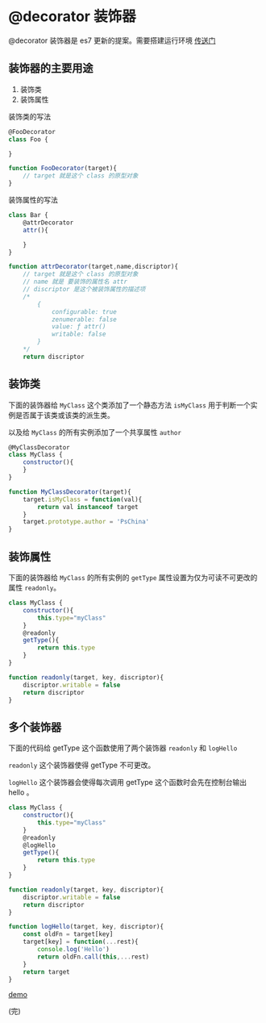 # @decorator 装饰器

@decorator 装饰器是 es7 更新的提案。需要搭建运行环境 [传送门](https://github.com/PsChina/Vue/blob/master/webpack/webpack-decorator.md)

## 装饰器的主要用途 

1. 装饰类   
1. 装饰属性 


装饰类的写法    
```js
@FooDecorator
class Foo {

}

function FooDecorator(target){
    // target 就是这个 class 的原型对象
}
```

装饰属性的写法

```js
class Bar {
    @attrDecorator
    attr(){

    }
}

function attrDecorator(target,name,discriptor){
    // target 就是这个 class 的原型对象
    // name 就是 要装饰的属性名 attr
    // discriptor 是这个被装饰属性的描述项 
    /*  
        {
            configurable: true
            zenumerable: false
            value: ƒ attr()
            writable: false
        }   
    */
    return discriptor
```

## 装饰类

下面的装饰器给 `MyClass` 这个类添加了一个静态方法 `isMyClass` 用于判断一个实例是否属于该类或该类的派生类。 

以及给 `MyClass` 的所有实例添加了一个共享属性 `author`
```js
@MyClassDecorator
class MyClass {
	constructor(){
	}
}

function MyClassDecorator(target){
	target.isMyClass = function(val){
        return val instanceof target
    }
	target.prototype.author = 'PsChina'
}
```

## 装饰属性

下面的装饰器给 `MyClass` 的所有实例的 `getType` 属性设置为仅为可读不可更改的属性 `readonly`。

```js
class MyClass {
	constructor(){
		this.type="myClass"
	}
	@readonly
	getType(){
		return this.type
	}
}

function readonly(target, key, discriptor){
	discriptor.writable = false
	return discriptor
}
```

## 多个装饰器

下面的代码给 getType 这个函数使用了两个装饰器 `readonly` 和 `logHello`

`readonly` 这个装饰器使得 getType 不可更改。

`logHello` 这个装饰器会使得每次调用 getType 这个函数时会先在控制台输出 hello 。

```js
class MyClass {
	constructor(){
		this.type="myClass"
	}
	@readonly
	@logHello
	getType(){
		return this.type
	}
}

function readonly(target, key, discriptor){
	discriptor.writable = false
	return discriptor
}

function logHello(target, key, discriptor){
    const oldFn = target[key]
    target[key] = function(...rest){
        console.log('Hello')
        return oldFn.call(this,...rest)
    }
    return target
}
```

[demo](https://github.com/PsChina/Vue/tree/master/es6/decorator-demo/)

(完)